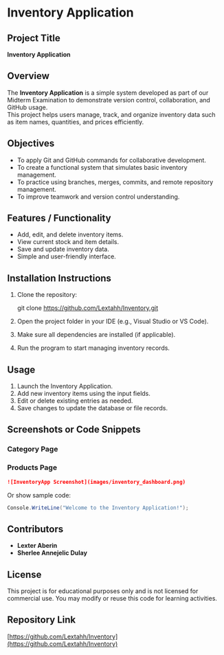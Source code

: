 
# Inventory Application

## Project Title
**Inventory Application**

## Overview
The **Inventory Application** is a simple system developed as part of our Midterm Examination to demonstrate version control, collaboration, and GitHub usage.  
This project helps users manage, track, and organize inventory data such as item names, quantities, and prices efficiently.

## Objectives
- To apply Git and GitHub commands for collaborative development.  
- To create a functional system that simulates basic inventory management.  
- To practice using branches, merges, commits, and remote repository management.  
- To improve teamwork and version control understanding.

## Features / Functionality
- Add, edit, and delete inventory items.  
- View current stock and item details.  
- Save and update inventory data.  
- Simple and user-friendly interface.  


## Installation Instructions
1. Clone the repository:
  
   git clone https://github.com/Lextahh/Inventory.git

2. Open the project folder in your IDE (e.g., Visual Studio or VS Code).
3. Make sure all dependencies are installed (if applicable).
4. Run the program to start managing inventory records.


## Usage


1. Launch the Inventory Application.
2. Add new inventory items using the input fields.
3. Edit or delete existing entries as needed.
4. Save changes to update the database or file records.


## Screenshots or Code Snippets

### Category Page
### Products Page

```markdown
![InventoryApp Screenshot](images/inventory_dashboard.png)
```

Or show sample code:

```csharp
Console.WriteLine("Welcome to the Inventory Application!");
```

## Contributors

* **Lexter  Aberin**
* **Sherlee Annejelic Dulay**

## License

This project is for educational purposes only and is not licensed for commercial use.
You may modify or reuse this code for learning activities.



## Repository Link

[https://github.com/Lextahh/Inventory](https://github.com/Lextahh/Inventory)



